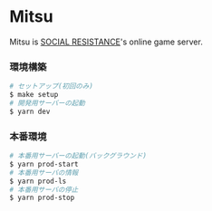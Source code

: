 # Mitsu

Mitsu is [SOCIAL RESISTANCE](https://github.com/uyupun/social-resistance)'s online game server.

### 環境構築

```bash
# セットアップ(初回のみ)
$ make setup
# 開発用サーバーの起動
$ yarn dev
```

### 本番環境

```bash
# 本番用サーバーの起動(バックグラウンド)
$ yarn prod-start
# 本番用サーバの情報
$ yarn prod-ls
# 本番用サーバの停止
$ yarn prod-stop
```
